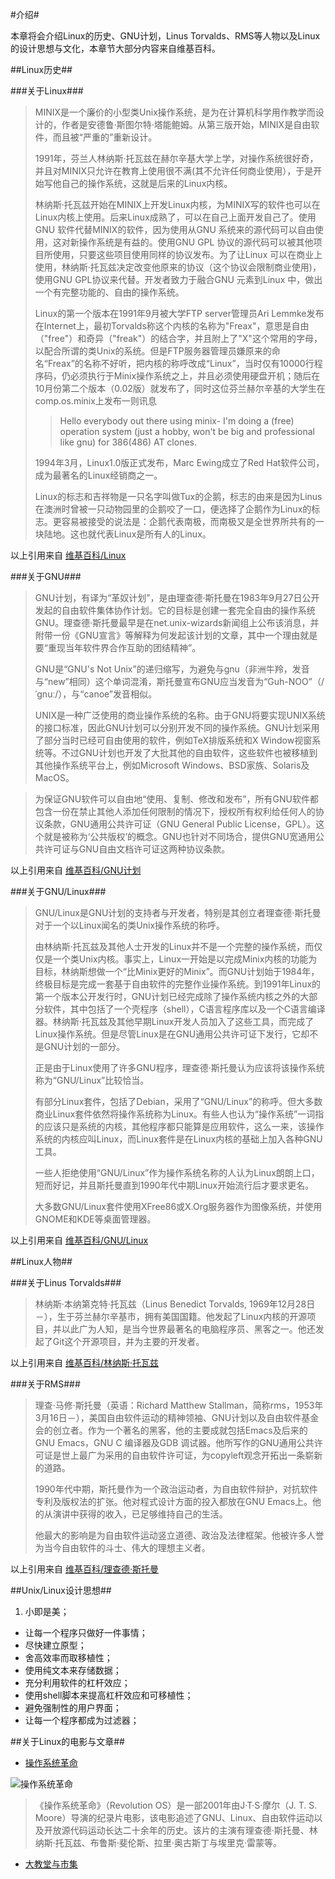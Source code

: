 #介绍#

本章将会介绍Linux的历史、GNU计划，Linus Torvalds、RMS等人物以及Linux的设计思想与文化，本章节大部分内容来自维基百科。

##Linux历史##

###关于Linux###

> MINIX是一个廉价的小型类Unix操作系统，是为在计算机科学用作教学而设计的，作者是安德鲁·斯图尔特·塔能鲍姆。从第三版开始，MINIX是自由软件，而且被“严重的”重新设计。
>
> 1991年，芬兰人林纳斯·托瓦兹在赫尔辛基大学上学，对操作系统很好奇，并且对MINIX只允许在教育上使用很不满(其不允许任何商业使用），于是开始写他自己的操作系统，这就是后来的Linux内核。
>
> 林纳斯·托瓦兹开始在MINIX上开发Linux内核，为MINIX写的软件也可以在Linux内核上使用。后来Linux成熟了，可以在自己上面开发自己了。使用GNU 软件代替MINIX的软件，因为使用从GNU 系统来的源代码可以自由使用，这对新操作系统是有益的。使用GNU GPL 协议的源代码可以被其他项目所使用，只要这些项目使用同样的协议发布。为了让Linux 可以在商业上使用，林纳斯·托瓦兹决定改变他原来的协议（这个协议会限制商业使用)，使用GNU GPL协议来代替。开发者致力于融合GNU 元素到Linux 中，做出一个有完整功能的、自由的操作系统。
>
> Linux的第一个版本在1991年9月被大学FTP server管理员Ari Lemmke发布在Internet上，最初Torvalds称这个内核的名称为"Freax"，意思是自由（"free"）和奇异（"freak"）的结合字，并且附上了"X"这个常用的字母，以配合所谓的类Unix的系统。但是FTP服务器管理员嫌原来的命名“Freax”的名称不好听，把内核的称呼改成“Linux”，当时仅有10000行程序码，仍必须执行于Minix操作系统之上，并且必须使用硬盘开机；随后在10月份第二个版本（0.02版）就发布了，同时这位芬兰赫尔辛基的大学生在comp.os.minix上发布一则讯息
>
>> Hello everybody out there using minix- I'm doing a (free) operation system (just a hobby, won't be big and professional like gnu) for 386(486) AT clones.
>
> 1994年3月，Linux1.0版正式发布，Marc Ewing成立了Red Hat软件公司，成为最著名的Linux经销商之一。
>
> Linux的标志和吉祥物是一只名字叫做Tux的企鹅，标志的由来是因为Linus在澳洲时曾被一只动物园里的企鹅咬了一口，便选择了企鹅作为Linux的标志。更容易被接受的说法是：企鹅代表南极，而南极又是全世界所共有的一块陆地。这也就代表Linux是所有人的Linux。

以上引用来自 [维基百科/Linux](http://zh.wikipedia.org/zh-cn/Linux)

###关于GNU###

> GNU计划，有译为“革奴计划”，是由理查德·斯托曼在1983年9月27日公开发起的自由软件集体协作计划。它的目标是创建一套完全自由的操作系统GNU。理查德·斯托曼最早是在net.unix-wizards新闻组上公布该消息，并附带一份《GNU宣言》等解释为何发起该计划的文章，其中一个理由就是要“重现当年软件界合作互助的团结精神”。
>
> GNU是“GNU's Not Unix”的递归缩写，为避免与gnu（非洲牛羚，发音与“new”相同）这个单词混淆，斯托曼宣布GNU应当发音为“Guh-NOO”（/ˈgnuː/），与“canoe”发音相似。
>
> UNIX是一种广泛使用的商业操作系统的名称。由于GNU将要实现UNIX系统的接口标准，因此GNU计划可以分别开发不同的操作系统。GNU计划采用了部分当时已经可自由使用的软件，例如TeX排版系统和X Window视窗系统等。不过GNU计划也开发了大批其他的自由软件，这些软件也被移植到其他操作系统平台上，例如Microsoft Windows、BSD家族、Solaris及MacOS。

> 为保证GNU软件可以自由地“使用、复制、修改和发布”，所有GNU软件都包含一份在禁止其他人添加任何限制的情况下，授权所有权利给任何人的协议条款，GNU通用公共许可证（GNU General Public License，GPL）。这个就是被称为‘公共版权’的概念。GNU也针对不同场合，提供GNU宽通用公共许可证与GNU自由文档许可证这两种协议条款。

以上引用来自 [维基百科/GNU计划](http://zh.wikipedia.org/zh-cn/GNU%E8%A8%88%E5%8A%83)

###关于GNU/Linux###
> GNU/Linux是GNU计划的支持者与开发者，特别是其创立者理查德·斯托曼对于一个以Linux闻名的类Unix操作系统的称呼。
>
> 由林纳斯·托瓦兹及其他人士开发的Linux并不是一个完整的操作系统，而仅仅是一个类Unix内核。事实上，Linux一开始是以完成Minix内核的功能为目标，林纳斯想做一个“比Minix更好的Minix”。而GNU计划始于1984年，终极目标是完成一套基于自由软件的完整作业操作系统。到1991年Linux的第一个版本公开发行时，GNU计划已经完成除了操作系统内核之外的大部分软件，其中包括了一个壳程序（shell），C语言程序库以及一个C语言编译器。林纳斯·托瓦兹及其他早期Linux开发人员加入了这些工具，而完成了Linux操作系统。但是尽管Linux是在GNU通用公共许可证下发行，它却不是GNU计划的一部分。
>
> 正是由于Linux使用了许多GNU程序，理查德·斯托曼认为应该将该操作系统称为“GNU/Linux”比较恰当。
>
> 有部分Linux套件，包括了Debian，采用了“GNU/Linux”的称呼。但大多数商业Linux套件依然将操作系统称为Linux。有些人也认为“操作系统”一词指的应该只是系统的内核，其他程序都只能算是应用软件，这么一来，该操作系统的内核应叫Linux，而Linux套件是在Linux内核的基础上加入各种GNU工具。
>
> 一些人拒绝使用“GNU/Linux”作为操作系统名称的人认为Linux朗朗上口，短而好记，并且斯托曼直到1990年代中期Linux开始流行后才要求更名。
>
> 大多数GNU/Linux套件使用XFree86或X.Org服务器作为图像系统，并使用GNOME和KDE等桌面管理器。

以上引用来自 [维基百科/GNU/Linux](http://zh.wikipedia.org/zh-cn/GNU/Linux)

##Linux人物##

###关于Linus Torvalds###

> 林纳斯·本纳第克特·托瓦兹（Linus Benedict Torvalds, 1969年12月28日－），生于芬兰赫尔辛基市，拥有美国国籍。他发起了Linux内核的开源项目，并以此广为人知，是当今世界最著名的电脑程序员、黑客之一。他还发起了Git这个开源项目，并为主要的开发者。

以上引用来自 [维基百科/林纳斯·托瓦兹](http://zh.wikipedia.org/zh-cn/%E6%9E%97%E7%BA%B3%E6%96%AF%C2%B7%E6%89%98%E7%93%A6%E5%85%B9)

###关于RMS###

> 理查·马修·斯托曼（英语：Richard Matthew Stallman，简称rms，1953年3月16日－），美国自由软件运动的精神领袖、GNU计划以及自由软件基金会的创立者。作为一个著名的黑客，他的主要成就包括Emacs及后来的GNU Emacs，GNU C 编译器及GDB 调试器。他所写作的GNU通用公共许可证是世上最广为采用的自由软件许可证，为copyleft观念开拓出一条崭新的道路。
>
> 1990年代中期，斯托曼作为一个政治运动者，为自由软件辩护，对抗软件专利及版权法的扩张。他对程式设计方面的投入都放在GNU Emacs上。他的从演讲中获得的收入，已足够维持自己的生活。
>
> 他最大的影响是为自由软件运动竖立道德、政治及法律框架。他被许多人誉为当今自由软件的斗士、伟大的理想主义者。

以上引用来自 [维基百科/理查德·斯托曼](http://zh.wikipedia.org/zh-cn/%E7%90%86%E6%9F%A5%E5%BE%B7%C2%B7%E6%96%AF%E6%89%98%E6%9B%BC)

##Unix/Linux设计思想##

1. 小即是美；
- 让每一个程序只做好一件事情；
- 尽快建立原型；
- 舍高效率而取移植性；
- 使用纯文本来存储数据；
- 充分利用软件的杠杆效应；
- 使用shell脚本来提高杠杆效应和可移植性；
- 避免强制性的用户界面；
- 让每一个程序都成为过滤器；

##关于Linux的电影与文章##

* [操作系统革命](http://movie.douban.com/subject/1437389/)

![操作系统革命](https://github.com/sodabiscuit/doc_and_trans/raw/master/linux_guide_for_f2e/e2/resources/01-01.jpg)

> 《操作系统革命》（Revolution OS）是一部2001年由J·T·S·摩尔（J. T. S. Moore）导演的纪录片电影，该电影追述了GNU、Linux、自由软件运动以及开放源代码运动长达二十余年的历史。该片的主演有理查德·斯托曼、林纳斯·托瓦兹、布鲁斯·斐伦斯、拉里·奥古斯丁与埃里克·雷蒙等。

* [大教堂与市集](http://www.aka.org.cn/Docs/c&b.html)

